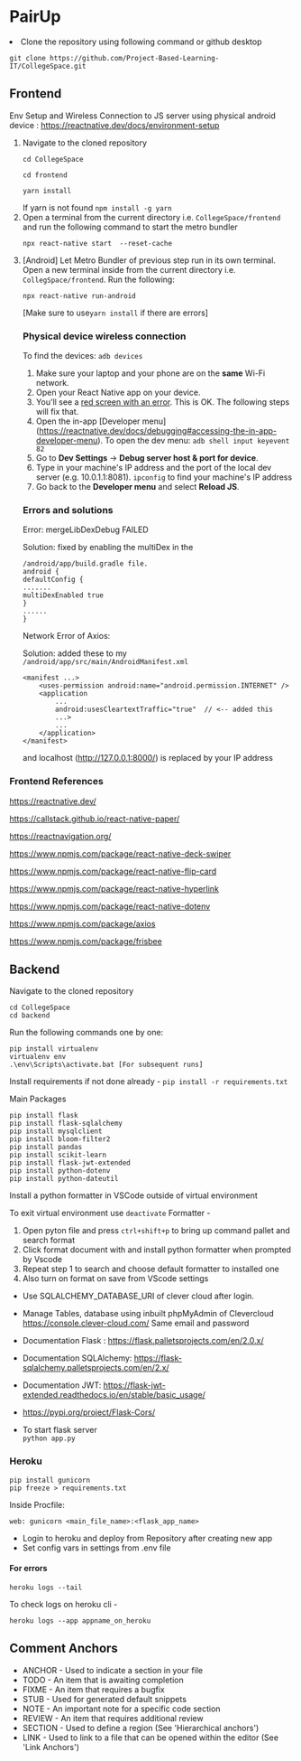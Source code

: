 # PairUp
<li> Clone the repository using following command or github desktop
<p><code>git clone https://github.com/Project-Based-Learning-IT/CollegeSpace.git</code></p>
</li>

## Frontend

Env Setup and Wireless Connection to JS server using physical android device : https://reactnative.dev/docs/environment-setup
<ol>
<li>
Navigate to the cloned repository
<p><code>cd CollegeSpace</code></p>
<p><code>cd frontend</code></p>
<p><code>yarn install</code></p>
If yarn is not found <code>npm install -g yarn</code>
</li>
<li>
Open a terminal from the current directory i.e. <code>CollegeSpace/frontend</code> and run the following command to start the metro bundler

<p><code>npx react-native start  --reset-cache</code></p>
</li>
<li>

[Android] Let Metro Bundler of previous step run in its own terminal. Open a new terminal inside from the current directory i.e. <code>CollegSpace/frontend</code>. Run the following:

<p><code>npx react-native run-android</code></p>
<p>[Make sure to use<code>yarn install</code> if there are errors]</p>
</li>

### Physical device wireless connection
To find the devices: `adb devices`
1. Make sure your laptop and your phone are on the  **same**  Wi-Fi network.
2.  Open your React Native app on your device.
3.  You'll see a  [red screen with an error](https://reactnative.dev/docs/debugging#in-app-errors-and-warnings). This is OK. The following steps will fix that.
4.  Open the in-app  [Developer menu]
(https://reactnative.dev/docs/debugging#accessing-the-in-app-developer-menu).
To open the dev menu: `adb shell input keyevent 82`
5.  Go to  **Dev Settings**  →  **Debug server host & port for device**.
6.  Type in your machine's IP address and the port of the local dev server (e.g. 10.0.1.1:8081).
`ipconfig` to find your machine's IP address
8.  Go back to the  **Developer menu**  and select  **Reload JS**.

### Errors and solutions
<p>Error: mergeLibDexDebug FAILED </p>
<p>Solution: fixed by enabling the multiDex in the </p>

    /android/app/build.gradle file.
    android { 
    defaultConfig { 
    ....... 
    multiDexEnabled true 
    } 
    ......
    }
Network Error of Axios:

Solution:
added these to my `/android/app/src/main/AndroidManifest.xml`
```
<manifest ...>
    <uses-permission android:name="android.permission.INTERNET" />
    <application
        ...
        android:usesCleartextTraffic="true"  // <-- added this 
        ...>
        ...
    </application>
</manifest>
```
and localhost (http://127.0.0.1:8000/) is replaced by
your IP address
</ol>

### Frontend References

https://reactnative.dev/

https://callstack.github.io/react-native-paper/

https://reactnavigation.org/

https://www.npmjs.com/package/react-native-deck-swiper 

https://www.npmjs.com/package/react-native-flip-card 

https://www.npmjs.com/package/react-native-hyperlink 

https://www.npmjs.com/package/react-native-dotenv

https://www.npmjs.com/package/axios

https://www.npmjs.com/package/frisbee


## Backend

Navigate to the cloned repository

    cd CollegeSpace
    cd backend

Run the following commands one by one:

    pip install virtualenv
    virtualenv env
    .\env\Scripts\activate.bat [For subsequent runs]

Install requirements if not done already - `pip install -r requirements.txt`  

Main Packages

    pip install flask
    pip install flask-sqlalchemy
    pip install mysqlclient
    pip install bloom-filter2
    pip install pandas
    pip install scikit-learn
    pip install flask-jwt-extended
    pip install python-dotenv
    pip install python-dateutil

Install a python formatter in VSCode outside of virtual environment

To exit virtual environment use `deactivate`
Formatter -
1. Open pyton file and press `ctrl+shift+p` to bring up command pallet and search format
2. Click format document with and install python formatter when prompted by Vscode
3. Repeat step 1 to search and choose default formatter to installed one
4. Also turn on format on save from VScode settings

* Use SQLALCHEMY_DATABASE_URI of clever cloud after login.

* Manage Tables, database using inbuilt phpMyAdmin of Clevercloud
https://console.clever-cloud.com/
Same email and password

* Documentation Flask : https://flask.palletsprojects.com/en/2.0.x/  
* Documentation SQLAlchemy: https://flask-sqlalchemy.palletsprojects.com/en/2.x/
* Documentation JWT: https://flask-jwt-extended.readthedocs.io/en/stable/basic_usage/
* https://pypi.org/project/Flask-Cors/

* To start flask server <br>
`python app.py`

### Heroku

    pip install gunicorn
    pip freeze > requirements.txt

Inside Procfile:

    web: gunicorn <main_file_name>:<flask_app_name>

* Login to heroku and deploy from Repository after creating new app
* Set config vars in settings from .env file

#### For errors

    heroku logs --tail

To check logs on heroku cli -

    heroku logs --app appname_on_heroku

## Comment Anchors

-   ANCHOR - Used to indicate a section in your file
-   TODO - An item that is awaiting completion
-   FIXME - An item that requires a bugfix
-   STUB - Used for generated default snippets
-   NOTE - An important note for a specific code section
-   REVIEW - An item that requires additional review
-   SECTION - Used to define a region (See 'Hierarchical anchors')
-   LINK - Used to link to a file that can be opened within the editor (See 'Link Anchors')

